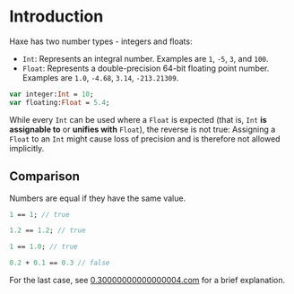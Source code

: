 # Introduction

Haxe has two number types - integers and floats:

- `Int`: Represents an integral number. Examples are `1`, `-5`, `3`, and `100`.
- `Float`: Represents a double-precision 64-bit floating point number. Examples are `1.0`, `-4.68`, `3.14`, `-213.21309`.

```haxe
var integer:Int = 10;
var floating:Float = 5.4;
```

While every `Int` can be used where a `Float` is expected (that is, `Int` **is assignable to** or **unifies with** `Float`), the reverse is not true: Assigning a `Float` to an `Int` might cause loss of precision and is therefore not allowed implicitly.

## Comparison

Numbers are equal if they have the same value.

```haxe
1 == 1; // true

1.2 == 1.2; // true

1 == 1.0; // true

0.2 + 0.1 == 0.3 // false
```

For the last case, see [0.30000000000000004.com][0.30000000000000004.com] for a brief explanation.

[0.30000000000000004.com]: https://0.30000000000000004.com/
